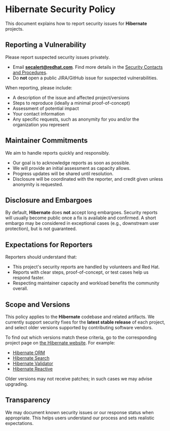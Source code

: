 # Hibernate Security Policy

This document explains how to report security issues for **Hibernate** projects.

## Reporting a Vulnerability

Please report suspected security issues privately.

- Email **secalert@redhat.com**. Find more details in the [Security Contacts and Procedures](https://access.redhat.com/security/team/contact/#contact).
- Do **not** open a public JIRA/GitHub issue for suspected vulnerabilities.

When reporting, please include:

- A description of the issue and affected project/versions
- Steps to reproduce (ideally a minimal proof-of-concept)
- Assessment of potential impact
- Your contact information
- Any specific requests, such as anonymity for you and/or the organization you represent

## Maintainer Commitments

We aim to handle reports quickly and responsibly.

- Our goal is to acknowledge reports as soon as possible.
- We will provide an initial assessment as capacity allows.
- Progress updates will be shared until resolution.
- Disclosure will be coordinated with the reporter, and credit given unless anonymity is requested.

## Disclosure and Embargoes

By default, **Hibernate** does **not** accept long embargoes.
Security reports will usually become public once a fix is available and confirmed.
A short embargo may be considered in exceptional cases (e.g., downstream user protection), but is not guaranteed.

## Expectations for Reporters

Reporters should understand that:

- This project's security reports are handled by volunteers and Red Hat.
- Reports with clear steps, proof-of-concept, or test cases help us respond faster.
- Respecting maintainer capacity and workload benefits the community overall.

## Scope and Versions

This policy applies to the **Hibernate** codebase and related artifacts.
We currently support security fixes for the **latest stable release** of each project, and select older versions supported by contributing software vendors.

To find out which versions match these criteria, go to the corresponding project page on [the Hibernate website](https://hibernate.org/). For example:

* [Hibernate ORM](https://hibernate.org/orm/releases/)
* [Hibernate Search](https://hibernate.org/search/releases/)
* [Hibernate Validator](https://hibernate.org/validator/releases/)
* [Hibernate Reactive](https://hibernate.org/reactive/releases/)

Older versions may not receive patches; in such cases we may advise upgrading.

## Transparency

We may document known security issues or our response status when appropriate.
This helps users understand our process and sets realistic expectations.

